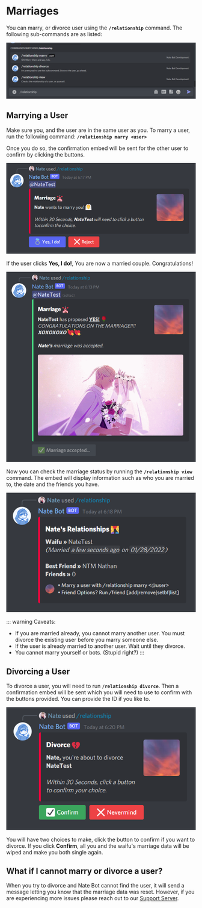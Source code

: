# Marriages
You can marry, or divorce user using the **`/relationship`** command. The following sub-commands are as listed:

![Relationship Command List](./images/relationship-commandlist.png)

## Marrying a User
Make sure you, and the user are in the same user as you. To marry a user, run the following command:
**`/relationship marry <user>`**

Once you do so, the confirmation embed will be sent for the other user to confirm by clicking the buttons.

![Marry Confirm](./images/marry-confirm.png)

If the user clicks **Yes, I do!**, You are now a married couple. Congratulations!

![Marry Success](./images/marry-success.png)

Now you can check the marriage status by running the **`/relationship view`** command. The embed will display information such as who you are married to, the date and the friends you have.

![Relationship View](./images/relationship-view.png)

::: warning Caveats:
- If you are married already, you cannot marry another user. You must divorce the existing user before you marry someone else.
- If the user is already married to another user. Wait until they divorce.
- You cannot marry yourself or bots. (Stupid right?)
:::

## Divorcing a User
To divorce a user, you will need to run **`/relationship divorce`**. Then a confirmation embed will be sent which you will need to use to confirm with the buttons provided. You can provide the ID if you like to.

![Divorce](./images/divorce-confirm.png)

You will have two choices to make, click the button to confirm if you want to divorce. If you click **Confirm**, all you and the waifu's marriage data will be wiped and make you both single again.

## What if I cannot marry or divorce a user?
When you try to divorce and Nate Bot cannot find the user, it will send a message letting you know that the marriage data was reset. However, if you are experiencing more issues please reach out to our [Support Server](https://natebot.xyz/discord).
